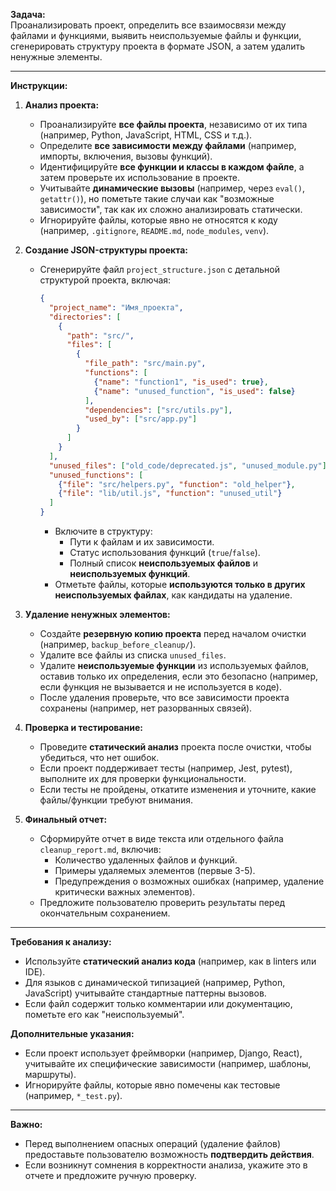 **Задача:**  
Проанализировать проект, определить все взаимосвязи между файлами и функциями, выявить неиспользуемые файлы и функции, сгенерировать структуру проекта в формате JSON, а затем удалить ненужные элементы.

---

**Инструкции:**

1. **Анализ проекта:**  
   - Проанализируйте **все файлы проекта**, независимо от их типа (например, Python, JavaScript, HTML, CSS и т.д.).  
   - Определите **все зависимости между файлами** (например, импорты, включения, вызовы функций).  
   - Идентифицируйте **все функции и классы в каждом файле**, а затем проверьте их использование в проекте.  
   - Учитывайте **динамические вызовы** (например, через `eval()`, `getattr()`), но пометьте такие случаи как "возможные зависимости", так как их сложно анализировать статически.  
   - Игнорируйте файлы, которые явно не относятся к коду (например, `.gitignore`, `README.md`, `node_modules`, `venv`).  

2. **Создание JSON-структуры проекта:**  
   - Сгенерируйте файл `project_structure.json` с детальной структурой проекта, включая:  
     ```json
     {
       "project_name": "Имя_проекта",
       "directories": [
         {
           "path": "src/",
           "files": [
             {
               "file_path": "src/main.py",
               "functions": [
                 {"name": "function1", "is_used": true},
                 {"name": "unused_function", "is_used": false}
               ],
               "dependencies": ["src/utils.py"],
               "used_by": ["src/app.py"]
             }
           ]
         }
       ],
       "unused_files": ["old_code/deprecated.js", "unused_module.py"],
       "unused_functions": [
         {"file": "src/helpers.py", "function": "old_helper"},
         {"file": "lib/util.js", "function": "unused_util"}
       ]
     }
     ```  
     - Включите в структуру:  
       - Пути к файлам и их зависимости.  
       - Статус использования функций (`true`/`false`).  
       - Полный список **неиспользуемых файлов** и **неиспользуемых функций**.  
     - Отметьте файлы, которые **используются только в других неиспользуемых файлах**, как кандидаты на удаление.  

3. **Удаление ненужных элементов:**  
   - Создайте **резервную копию проекта** перед началом очистки (например, `backup_before_cleanup/`).  
   - Удалите все файлы из списка `unused_files`.  
   - Удалите **неиспользуемые функции** из используемых файлов, оставив только их определения, если это безопасно (например, если функция не вызывается и не используется в коде).  
   - После удаления проверьте, что все зависимости проекта сохранены (например, нет разорванных связей).  

4. **Проверка и тестирование:**  
   - Проведите **статический анализ** проекта после очистки, чтобы убедиться, что нет ошибок.  
   - Если проект поддерживает тесты (например, Jest, pytest), выполните их для проверки функциональности.  
   - Если тесты не пройдены, откатите изменения и уточните, какие файлы/функции требуют внимания.  

5. **Финальный отчет:**  
   - Сформируйте отчет в виде текста или отдельного файла `cleanup_report.md`, включив:  
     - Количество удаленных файлов и функций.  
     - Примеры удаляемых элементов (первые 3-5).  
     - Предупреждения о возможных ошибках (например, удаление критически важных элементов).  
   - Предложите пользователю проверить результаты перед окончательным сохранением.  

---

**Требования к анализу:**  
- Используйте **статический анализ кода** (например, как в linters или IDE).  
- Для языков с динамической типизацией (например, Python, JavaScript) учитывайте стандартные паттерны вызовов.  
- Если файл содержит только комментарии или документацию, пометьте его как "неиспользуемый".  

**Дополнительные указания:**  
- Если проект использует фреймворки (например, Django, React), учитывайте их специфические зависимости (например, шаблоны, маршруты).  
- Игнорируйте файлы, которые явно помечены как тестовые (например, `*_test.py`).  

---

**Важно:**  
- Перед выполнением опасных операций (удаление файлов) предоставьте пользователю возможность **подтвердить действия**.  
- Если возникнут сомнения в корректности анализа, укажите это в отчете и предложите ручную проверку.  
